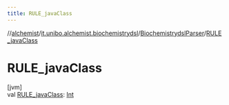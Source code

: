 ```yaml
---
title: RULE_javaClass
---
```

//[alchemist](../../../index.html)/[it.unibo.alchemist.biochemistrydsl](../index.html)/[BiochemistrydslParser](index.html)/[RULE_javaClass](-r-u-l-e_java-class.html)



# RULE_javaClass



[jvm]\
val [RULE_javaClass](-r-u-l-e_java-class.html): [Int](https://kotlinlang.org/api/latest/jvm/stdlib/kotlin/-int/index.html)





